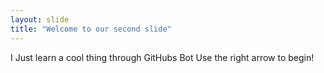 ```yaml
---
layout: slide
title: "Welcome to our second slide"
---
```

I Just learn a cool thing through GitHubs Bot
Use the right arrow to begin!